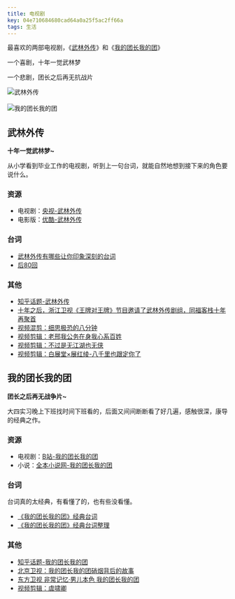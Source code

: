 ```yaml
---
title: 电视剧
key: 04e710684680cad64a0a25f5ac2ff66a
tags: 生活
---
```


最喜欢的两部电视剧，《[武林外传](https://movie.douban.com/subject/3882715/)》和《[我的团长我的团](https://movie.douban.com/subject/2997325/)》

一个喜剧，十年一觉武林梦

一个悲剧，团长之后再无抗战片

![武林外传](http://118.24.108.205:8086/pic/blog/My-Own-Swordsman.jpg)<br/><br/>
![我的团长我的团](http://118.24.108.205:8086/pic/blog/My-Chief-My-Regiment.jpg)


<!--more-->

## 武林外传

**十年一觉武林梦~**

从小学看到毕业工作的电视剧，听到上一句台词，就能自然地想到接下来的角色要说什么。

### 资源

- 电视剧：[央视-武林外传](http://tv.cntv.cn/video/C10881/4ec8c6c1bdd941b0b11280769b036e8b)
- 电影版：[优酷-武林外传](http://list.youku.com/show/id_z9453d846995611df97c0.html)

### 台词

- [武林外传有哪些让你印象深刻的台词](https://www.zhihu.com/question/39724005)
- [后80回](https://www.bilibili.com/read/readlist/rl10154)

### 其他

- [知乎话题-武林外传](https://www.zhihu.com/topic/19619432/hot)
- [十年之后，浙江卫视《王牌对王牌》节目邀请了武林外传剧组，同福客栈十年再聚首](https://www.bilibili.com/video/av12194573/)
- [视频混剪：细思极恐的八分钟](https://www.bilibili.com/video/av14188526/)
- [视频剪辑：老邢我公务在身我心系百姓](https://www.bilibili.com/video/av14333498/)
- [视频剪辑：不过是无江湖也无侠](https://www.bilibili.com/video/av11567059/)
- [视频剪辑：白展堂×展红绫-八千里也跟定你了](https://www.bilibili.com/video/av12551993/)

## 我的团长我的团

**团长之后再无战争片~**

大四实习晚上下班找时间下班看的，后面又间间断断看了好几遍，感触很深，康导的经典之作。

### 资源

- 电视剧：[B站-我的团长我的团](https://www.bilibili.com/video/av5301652/)
- 小说：[全本小说网-我的团长我的团](https://www.ybdu.com/xiaoshuo/4/4653/)

### 台词

台词真的太经典，有看懂了的，也有些没看懂。

- [《我的团长我的团》经典台词](https://www.zhihu.com/question/65215638)
- [《我的团长我的团》经典台词整理](https://zhuanlan.zhihu.com/p/25358072)

### 其他

- [知乎话题-我的团长我的团](https://www.zhihu.com/topic/19801737/hot)
- [北京卫视：我的团长我的团硝烟背后的故事](https://www.bilibili.com/video/av3337064/)
- [东方卫视 非常记忆·男儿本色 我的团长我的团](https://www.bilibili.com/video/av2098521/)
- [视频剪辑：虞啸卿](https://www.bilibili.com/video/av9068329/)


